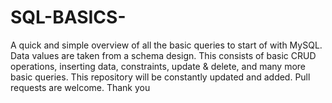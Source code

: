# SQL-BASICS-
A quick and simple overview of all the basic queries to start of with MySQL. Data values are taken from a schema design.  This consists of basic CRUD operations, inserting data, constraints, update &amp; delete, and many more basic queries.  This repository will be constantly updated and added. Pull requests are welcome. Thank you
